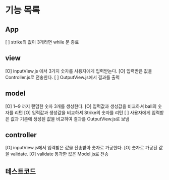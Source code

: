 # 기능 목록

## App

[ ] strike의 값이 3개라면 while 문 종료

## view

[O] inputView.js 에서 3가지 숫자를 사용자에게 입력받는다.
[O] 입력받은 값을 Controller.js로 전송한다.
[ ] OutputView.js에서 결과를 출력

## model

[O] 1~9 까지 랜덤한 숫자 3개를 생성한다.
[O] 입력값과 생성값을 비교하셔 ball의 숫자를 리턴
[O] 입력값과 생성값을 비교하셔 Strike의 숫자를 리턴
[ ] 사용자에게 입력받은 값과 기존에 생성된 값을 비교하여 결과를 OutputView.js로 보냄

## controller

[O] inputView.js에서 입력받은 값을 전송받아 숫자로 가공한다.
[O] 숫자로 가공된 값을 validate.
[O] validate 통과한 값은 Model.js로 전송

## 테스트코드
